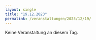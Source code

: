 ```yaml
---
layout: single
title: "19.12.2023"
permalink: /veranstaltungen/2023/12/19/
---
```


Keine Veranstaltung an diesem Tag.
